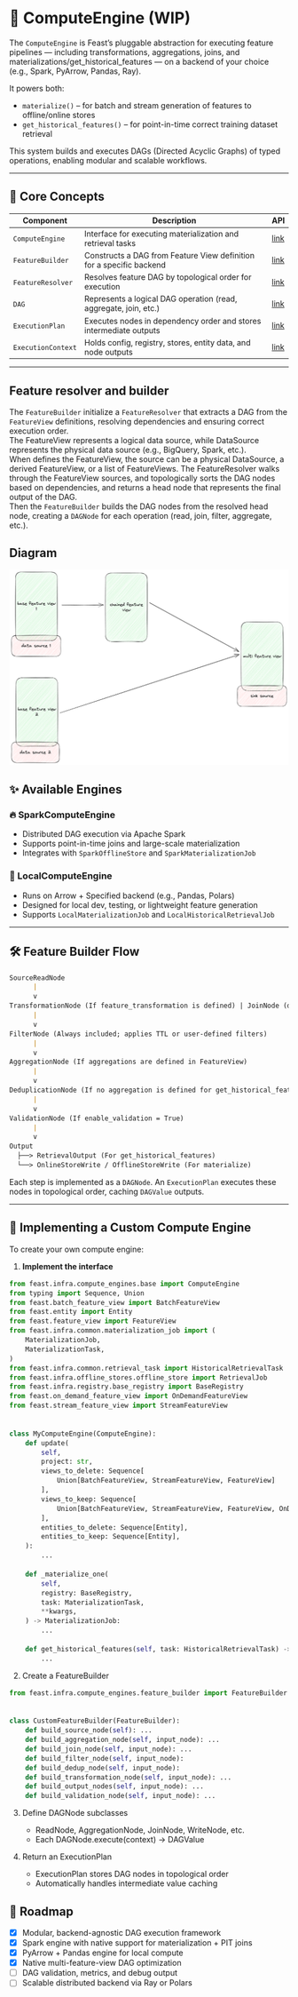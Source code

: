 # 🧠 ComputeEngine (WIP)

The `ComputeEngine` is Feast’s pluggable abstraction for executing feature pipelines — including transformations, aggregations, joins, and materializations/get_historical_features — on a backend of your choice (e.g., Spark, PyArrow, Pandas, Ray).

It powers both:

- `materialize()` – for batch and stream generation of features to offline/online stores
- `get_historical_features()` – for point-in-time correct training dataset retrieval

This system builds and executes DAGs (Directed Acyclic Graphs) of typed operations, enabling modular and scalable workflows.

---

## 🧠 Core Concepts

| Component          | Description                                                          | API                                                                                                                         |
|--------------------|----------------------------------------------------------------------|-----------------------------------------------------------------------------------------------------------------------------|
| `ComputeEngine`    | Interface for executing materialization and retrieval tasks          | [link](https://github.com/feast-dev/feast/blob/master/sdk/python/feast/infra/compute_engines/base.py)                       |
| `FeatureBuilder`   | Constructs a DAG from Feature View definition for a specific backend | [link](https://github.com/feast-dev/feast/blob/master/sdk/python/feast/infra/compute_engines/feature_builder.py)            |
| `FeatureResolver`  | Resolves feature DAG by topological order for execution              | [link](https://github.com/feast-dev/feast/blob/master/sdk/python/feast/infra/compute_engines/feature_resolver.py)           |
| `DAG`              | Represents a logical DAG operation (read, aggregate, join, etc.)     | [link](https://github.com/feast-dev/feast/blob/master/sdk/python/feast/infra/compute_engines/dag/README.md)                 |
| `ExecutionPlan`    | Executes nodes in dependency order and stores intermediate outputs   | [link]([link](https://github.com/feast-dev/feast/blob/master/sdk/python/feast/infra/compute_engines/dag/README.md))         |
| `ExecutionContext` | Holds config, registry, stores, entity data, and node outputs        | [link]([link](https://github.com/feast-dev/feast/blob/master/sdk/python/feast/infra/compute_engines/dag/README.md))         |

---

## Feature resolver and builder
The `FeatureBuilder` initialize a `FeatureResolver` that extracts a DAG from the `FeatureView` definitions, resolving dependencies and ensuring correct execution order. \
The FeatureView represents a logical data source, while DataSource represents the physical data source (e.g., BigQuery, Spark, etc.). \
When defines the FeatureView, the source can be a physical DataSource, a derived FeatureView, or a list of FeatureViews.
The FeatureResolver walks through the FeatureView sources, and topologically sorts the DAG nodes based on dependencies, and returns a head node that represents the final output of the DAG. \
Then the `FeatureBuilder` builds the DAG nodes from the resolved head node, creating a `DAGNode` for each operation (read, join, filter, aggregate, etc.).

## Diagram
![feature_dag.png](feature_dag.png)


## ✨ Available Engines

### 🔥 SparkComputeEngine

- Distributed DAG execution via Apache Spark
- Supports point-in-time joins and large-scale materialization
- Integrates with `SparkOfflineStore` and `SparkMaterializationJob`

### 🧪 LocalComputeEngine

- Runs on Arrow + Specified backend (e.g., Pandas, Polars)
- Designed for local dev, testing, or lightweight feature generation
- Supports `LocalMaterializationJob` and `LocalHistoricalRetrievalJob`

---

## 🛠️ Feature Builder Flow 
```markdown
SourceReadNode
      |
      v
TransformationNode (If feature_transformation is defined) | JoinNode (default behavior for multiple sources)
      |
      v
FilterNode (Always included; applies TTL or user-defined filters)
      |
      v
AggregationNode (If aggregations are defined in FeatureView)
      |
      v
DeduplicationNode (If no aggregation is defined for get_historical_features) 
      |
      v
ValidationNode (If enable_validation = True)
      |
      v
Output
  ├──> RetrievalOutput (For get_historical_features)
  └──> OnlineStoreWrite / OfflineStoreWrite (For materialize)
```

Each step is implemented as a `DAGNode`. An `ExecutionPlan` executes these nodes in topological order, caching `DAGValue` outputs.

---

## 🧩 Implementing a Custom Compute Engine

To create your own compute engine:

1. **Implement the interface**

```python
from feast.infra.compute_engines.base import ComputeEngine
from typing import Sequence, Union
from feast.batch_feature_view import BatchFeatureView
from feast.entity import Entity
from feast.feature_view import FeatureView
from feast.infra.common.materialization_job import (
    MaterializationJob,
    MaterializationTask,
)
from feast.infra.common.retrieval_task import HistoricalRetrievalTask
from feast.infra.offline_stores.offline_store import RetrievalJob
from feast.infra.registry.base_registry import BaseRegistry
from feast.on_demand_feature_view import OnDemandFeatureView
from feast.stream_feature_view import StreamFeatureView


class MyComputeEngine(ComputeEngine):
    def update(
        self,
        project: str,
        views_to_delete: Sequence[
            Union[BatchFeatureView, StreamFeatureView, FeatureView]
        ],
        views_to_keep: Sequence[
            Union[BatchFeatureView, StreamFeatureView, FeatureView, OnDemandFeatureView]
        ],
        entities_to_delete: Sequence[Entity],
        entities_to_keep: Sequence[Entity],
    ):
        ...
   
    def _materialize_one(
        self,
        registry: BaseRegistry,
        task: MaterializationTask,
        **kwargs,
    ) -> MaterializationJob:
        ...

    def get_historical_features(self, task: HistoricalRetrievalTask) -> RetrievalJob:
        ...

```

2. Create a FeatureBuilder
```python
from feast.infra.compute_engines.feature_builder import FeatureBuilder


class CustomFeatureBuilder(FeatureBuilder):
    def build_source_node(self): ...
    def build_aggregation_node(self, input_node): ...
    def build_join_node(self, input_node): ...
    def build_filter_node(self, input_node):
    def build_dedup_node(self, input_node):
    def build_transformation_node(self, input_node): ...
    def build_output_nodes(self, input_node): ...
    def build_validation_node(self, input_node): ...
```

3. Define DAGNode subclasses
    * ReadNode, AggregationNode, JoinNode, WriteNode, etc.
    * Each DAGNode.execute(context) -> DAGValue

4. Return an ExecutionPlan
   * ExecutionPlan stores DAG nodes in topological order
   * Automatically handles intermediate value caching 

## 🚧 Roadmap
- [x] Modular, backend-agnostic DAG execution framework
- [x] Spark engine with native support for materialization + PIT joins
- [x] PyArrow + Pandas engine for local compute
- [x] Native multi-feature-view DAG optimization
- [ ] DAG validation, metrics, and debug output
- [ ] Scalable distributed backend via Ray or Polars
